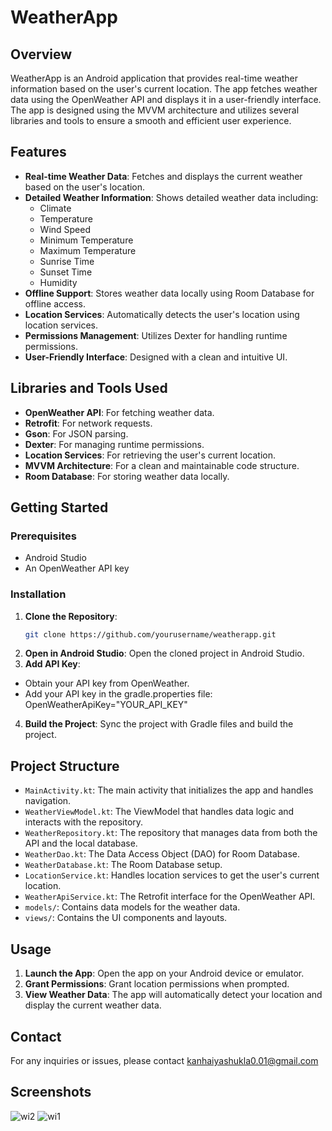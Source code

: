 # WeatherApp

## Overview
WeatherApp is an Android application that provides real-time weather information based on the user's current location. The app fetches weather data using the OpenWeather API and displays it in a user-friendly interface. The app is designed using the MVVM architecture and utilizes several libraries and tools to ensure a smooth and efficient user experience.

## Features
- **Real-time Weather Data**: Fetches and displays the current weather based on the user's location.
- **Detailed Weather Information**: Shows detailed weather data including:
  - Climate
  - Temperature
  - Wind Speed
  - Minimum Temperature
  - Maximum Temperature
  - Sunrise Time
  - Sunset Time
  - Humidity
- **Offline Support**: Stores weather data locally using Room Database for offline access.
- **Location Services**: Automatically detects the user's location using location services.
- **Permissions Management**: Utilizes Dexter for handling runtime permissions.
- **User-Friendly Interface**: Designed with a clean and intuitive UI.

## Libraries and Tools Used
- **OpenWeather API**: For fetching weather data.
- **Retrofit**: For network requests.
- **Gson**: For JSON parsing.
- **Dexter**: For managing runtime permissions.
- **Location Services**: For retrieving the user's current location.
- **MVVM Architecture**: For a clean and maintainable code structure.
- **Room Database**: For storing weather data locally.

## Getting Started
### Prerequisites
- Android Studio
- An OpenWeather API key

### Installation
1. **Clone the Repository**:
   ```bash
   git clone https://github.com/yourusername/weatherapp.git
2. **Open in Android Studio**: Open the cloned project in Android Studio.
3. **Add API Key**:
* Obtain your API key from OpenWeather.
* Add your API key in the gradle.properties file:
 OpenWeatherApiKey="YOUR_API_KEY"
4. **Build the Project**: Sync the project with Gradle files and build the project.

  ## Project Structure
- `MainActivity.kt`: The main activity that initializes the app and handles navigation.
- `WeatherViewModel.kt`: The ViewModel that handles data logic and interacts with the repository.
- `WeatherRepository.kt`: The repository that manages data from both the API and the local database.
- `WeatherDao.kt`: The Data Access Object (DAO) for Room Database.
- `WeatherDatabase.kt`: The Room Database setup.
- `LocationService.kt`: Handles location services to get the user's current location.
- `WeatherApiService.kt`: The Retrofit interface for the OpenWeather API.
- `models/`: Contains data models for the weather data.
- `views/`: Contains the UI components and layouts.

## Usage
1. **Launch the App**: Open the app on your Android device or emulator.
2. **Grant Permissions**: Grant location permissions when prompted.
3. **View Weather Data**: The app will automatically detect your location and display the current weather data.

## Contact
For any inquiries or issues, please contact kanhaiyashukla0.01@gmail.com

## Screenshots

![wi2](https://github.com/KanhaiyaKumarShukla/weather-app/assets/148223010/6dcb6e75-1f1e-482e-9a50-834e8dc7571f)
![wi1](https://github.com/KanhaiyaKumarShukla/weather-app/assets/148223010/6ca322ba-d76d-4309-a0a9-b1b7e840244b)

